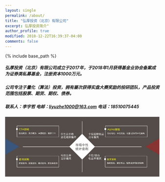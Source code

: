```yaml
---
layout: single
permalink: /about/
title: "弘厚投资（北京）有限公司"
excerpt: 弘厚投资简介"
author_profile: true
modified: 2018-12-22T16:39:37-04:00
comments: false
---
```


{% include base_path %}

##### 弘厚投资（北京）有限公司成立于2017年，于2018年1月获得基金业协会备案成为证券类私募基金，注册资本1000万元。

##### 公司专注于量化（算法）投资，拥有屡次获得实盘大赛奖励的投研团队，产品投资范围包括股票、期货、期权、债券。

##### 联系人：李宇哲          电邮：liyuzhe1000@163.com   电话：18510075445


![投资策略](../images/strategies.jpg)
